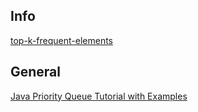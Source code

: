 ## Info
[top-k-frequent-elements](https://leetcode.com/problems/top-k-frequent-elements/)

## General
[Java Priority Queue Tutorial with Examples](https://www.callicoder.com/java-priority-queue/)
